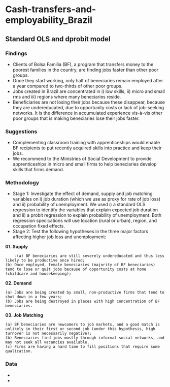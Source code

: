 # Cash-transfers-and-employability_Brazil
## Standard OLS and dprobit model

### Findings
- Clients of Bolsa Familia (BF), a program that transfers money to the poorest families in the country, are finding jobs faster than other poor groups.
- Once they start working, only half of beneciaries remain employed after a year compared to two-thirds of other poor groups. 
- Jobs created in Brazil are concentrated in i) low skills, ii) micro and small rms and iii) regions where many beneciaries reside. 
- Beneficiaries are not losing their jobs because these disappear, because they are undereducated, due to opportunity costs or lack of job-seeking networks. It is the difference in accumulated experience vis-à-vis other poor groups that is making beneciaries lose their jobs faster.

### Suggestions
- Complementing classroom training with apprenticeships would enable BF recipients to put recently acquired skills into practice and keep their jobs. 
- We recommend to the Ministries of Social Development to provide apprenticeships in micro and small firms to help beneciaries develop skills that firms demand. 

### Methodology
- Stage 1: Investigate the effect of demand, supply and job matching variables on i) job duration (which we use as proxy for rate of job loss) and ii) probability of unemployment. We used i) a standard OLS regression to identify the variables that explain expected job duration and ii) a probit regression to explain probability of unemployment. Both regression specications will use location (rural or urban), region, and occupation fixed effects.
- Stage 2: Test the following hypotheses in the three major factors affecting higher job loss and unemployment:

**01. Supply**

        -(a) BF beneciaries are still severely undereducated and thus less likely to be productive once hired;
    (b) Once employed, female beneciaries (majority of BF beneciaries) tend to lose or quit jobs because of opportunity costs at home (childcare and housekeeping);

**02. Demand**

    (a) Jobs are being created by small, non-productive firms that tend to shut down in a few years;
    (b) Jobs are being destroyed in places with high concentration of BF beneciaries.

**03. Job Matching**

    (a) BF beneciaries are newcomers to job markets, and a good match is unlikely in their first or second job (under this hypothesis, high turnover is not necessarily negative);
    (b) Beneciaries find jobs mostly through informal social networks, and may not seek all vacancies available.
    (c) Firms are having a hard time to fill positions that require some qualication.

### Data
-
-

